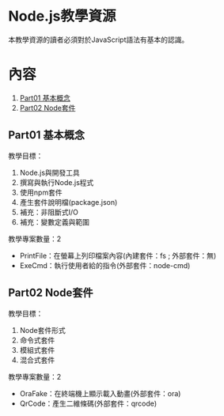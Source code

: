 # Node.js教學資源
本教學資源的讀者必須對於JavaScript語法有基本的認識。

# 內容
1. [Part01 基本概念](#Part01)
2. [Part02 Node套件](#Part02)

## Part01 基本概念<a name="Part01"></a>
教學目標：
1. Node.js與開發工具
2. 撰寫與執行Node.js程式
3. 使用npm套件
4. 產生套件說明檔(package.json)
5. 補充：非阻斷式I/O
6. 補充：變數定義與範圍

教學專案數量：2
- PrintFile：在螢幕上列印檔案內容(內建套件：fs ; 外部套件：無) 
- ExeCmd：執行使用者給的指令(外部套件：node-cmd)

## Part02 Node套件<a name="Part02"></a>
教學目標：
1. Node套件形式
2. 命令式套件
3. 模組式套件
4. 混合式套件

教學專案數量：2
- OraFake：在終端機上顯示載入動畫(外部套件：ora) 
- QrCode：產生二維條碼(外部套件：qrcode)
